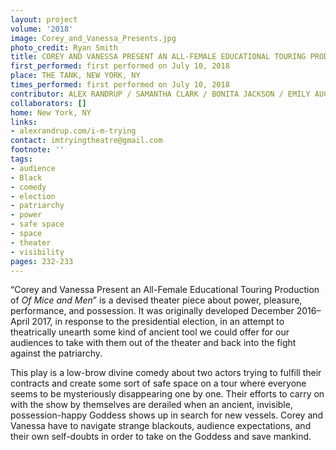 ```yaml
---
layout: project
volume: '2018'
image: Corey_and_Vanessa_Presents.jpg
photo_credit: Ryan Smith
title: COREY AND VANESSA PRESENT AN ALL-FEMALE EDUCATIONAL TOURING PRODUCTION OF OF MICE AND MEN
first_performed: first performed on July 10, 2018
place: THE TANK, NEW YORK, NY
times_performed: first performed on July 10, 2018
contributor: ALEX RANDRUP / SAMANTHA CLARK / BONITA JACKSON / EMILY AUCIELLO / SIENA ZOE ALLEN
collaborators: []
home: New York, NY
links:
- alexrandrup.com/i-m-trying
contact: imtryingtheatre@gmail.com
footnote: ''
tags:
- audience
- Black
- comedy
- election
- patriarchy
- power
- safe space
- space
- theater
- visibility
pages: 232-233
---
```


“Corey and Vanessa Present an All-Female Educational Touring Production of _Of Mice and Men_” is a devised theater piece about power, pleasure, performance, and possession. It was originally developed December 2016–April 2017, in response to the presidential election, in an attempt to theatrically unearth some kind of ancient tool we could offer for our audiences to take with them out of the theater and back into the fight against the patriarchy.

This play is a low-brow divine comedy about two actors trying to fulfill their contracts and create some sort of safe space on a tour where everyone seems to be mysteriously disappearing one by one. Their efforts to carry on with the show by themselves are derailed when an ancient, invisible, possession-happy Goddess shows up in search for new vessels. Corey and Vanessa have to navigate strange blackouts, audience expectations, and their own self-doubts in order to take on the Goddess and save mankind.
